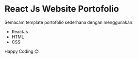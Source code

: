 # React Js Website Portofolio

Semacam template portofolio sederhana dengan menggunakan:

- ReactJs
- HTML
- CSS

Happy Coding 😊
